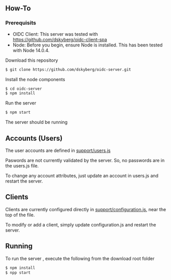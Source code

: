 ## How-To
### Prerequisits
* OIDC Client: This server was tested with https://github.com/dskyberg/oidc-client-spa
* Node: Before you begin, ensure Node is installed.  This has been tested with Node 14.0.4.

Download this repository
````bash
$ git clone https://github.com/dskyberg/oidc-server.git
````

Install the node components
````bash
$ cd oidc-server
$ npm install
````

Run the server
````bash
$ npm start
````
The server should be running

## Accounts (Users)
The user accounts are defined in [support/users.js](./spport/users.js)

Paswords are not currently validated by the server.  So, no passwords are in the users.js file.

To change any account attributes, just update an account in users.js and restart the server.
## Clients
Clients are currently configured directly in [support/configuration.js](./support/configuration.js), near the top of the file.

To modify or add a client, simply update configuration.js and restart the server.

## Running
To run the server , execute the following from the download root folder

```bash
$ npm install
$ npp start
```